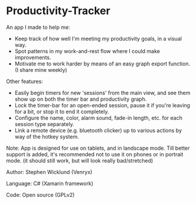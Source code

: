 # Productivity-Tracker
An app I made to help me:
* Keep track of how well I'm meeting my productivity goals, in a visual way.
* Spot patterns in my work-and-rest flow where I could make improvements.
* Motivate me to work harder by means of an easy graph export function. (I share mine weekly)

Other features:
* Easily begin timers for new 'sessions' from the main view, and see them show up on both the timer bar and productivity graph.
* Lock the timer-bar for an open-ended session, pause it if you're leaving for a bit, or stop it to end it completely.
* Configure the name, color, alarm sound, fade-in length, etc. for each session type separately.
* Link a remote device (e.g. bluetooth clicker) up to various actions by way of the hotkey system.

Note: App is designed for use on tablets, and in landscape mode. Till better support is added, it's recommended not to use it on phones or in portrait mode. (it should still work, but will look really bad/stretched)

Author: Stephen Wicklund (Venryx)

Language: C# (Xamarin framework)

Code: Open source (GPLv2)